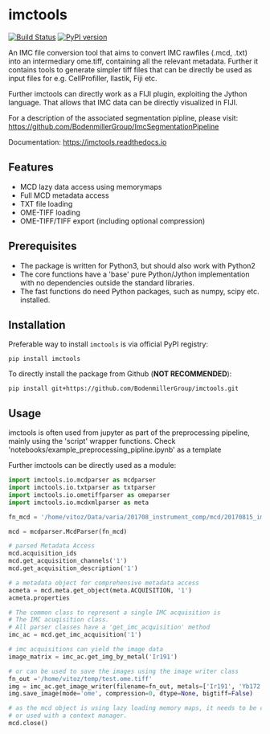 # imctools

[![Build Status](https://github.com/BodenmillerGroup/imctools/workflows/CI/badge.svg)](https://github.com/BodenmillerGroup/imctools/workflows/CI/badge.svg)
[![PyPI version](https://badge.fury.io/py/imctools.svg)](https://pypi.python.org/pypi/imctools)

An IMC file conversion tool that aims to convert IMC rawfiles (.mcd, .txt) into an intermediary ome.tiff, containing all the relevant metadata. Further it contains tools to generate simpler tiff files that can be directly be used as input files for e.g. CellProfiller, Ilastik, Fiji etc.

Further imctools can directly work as a FIJI plugin, exploiting the Jython language. That allows that IMC data can be directly visualized in FIJI.

For a description of the associated segmentation pipline, please visit: https://github.com/BodenmillerGroup/ImcSegmentationPipeline

Documentation: https://imctools.readthedocs.io

## Features

- MCD lazy data access using memorymaps
- Full MCD metadata access
- TXT file loading
- OME-TIFF loading
- OME-TIFF/TIFF export (including optional compression)

## Prerequisites

- The package is written for Python3, but should also work with Python2
- The core functions have a 'base' pure Python/Jython implementation with no dependencies outside the standard libraries.
- The fast functions do need Python packages, such as numpy, scipy etc. installed.

## Installation

Preferable way to install `imctools` is via official PyPI registry:
```
pip install imctools
```
To directly install the package from Github (**NOT RECOMMENDED**):
```
pip install git+https://github.com/BodenmillerGroup/imctools.git
```

## Usage

imctools is often used from jupyter as part of the preprocessing pipeline, mainly using the 'script' wrapper functions. Check 'notebooks/example_preprocessing_pipline.ipynb' as a template

Further imctools can be directly used as a module:

```python
import imctools.io.mcdparser as mcdparser
import imctools.io.txtparser as txtparser
import imctools.io.ometiffparser as omeparser
import imctools.io.mcdxmlparser as meta

fn_mcd = '/home/vitoz/Data/varia/201708_instrument_comp/mcd/20170815_imccomp_zoidberg_conc5_acm1.mcd'

mcd = mcdparser.McdParser(fn_mcd)

# parsed Metadata Access
mcd.acquisition_ids
mcd.get_acquisition_channels('1')
mcd.get_acquisition_description('1')

# a metadata object for comprehensive metadata access
acmeta = mcd.meta.get_object(meta.ACQUISITION, '1')
acmeta.properties

# The common class to represent a single IMC acquisition is
# The IMC acuqisition class.
# All parser classes have a 'get_imc_acquisition' method
imc_ac = mcd.get_imc_acquisition('1')

# imc acquisitions can yield the image data
image_matrix = imc_ac.get_img_by_metal('Ir191')

# or can be used to save the images using the image writer class
fn_out ='/home/vitoz/temp/test.ome.tiff'
img = imc_ac.get_image_writer(filename=fn_out, metals=['Ir191', 'Yb172'])
img.save_image(mode='ome', compression=0, dtype=None, bigtiff=False)

# as the mcd object is using lazy loading memory maps, it needs to be closed
# or used with a context manager.
mcd.close()
```
